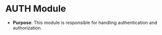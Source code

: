 # AUTH Module

- **Purpose**: This module is responsible for handling authentication and authorization.